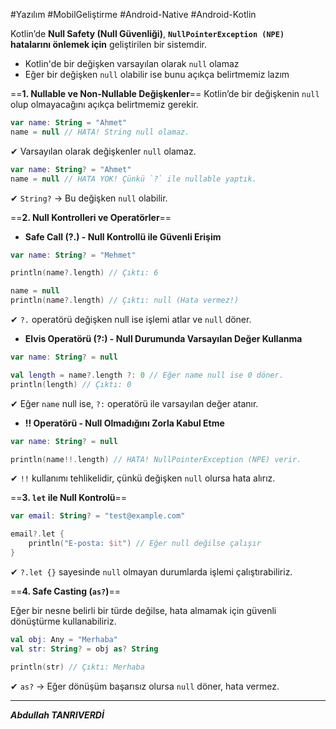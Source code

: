 #Yazılım #MobilGeliştirme #Android-Native #Android-Kotlin 


Kotlin’de **Null Safety (Null Güvenliği)**, **`NullPointerException (NPE)` hatalarını önlemek için** geliştirilen bir sistemdir.
- Kotlin'de bir değişken varsayılan olarak `null` olamaz
- Eğer bir değişken `null` olabilir ise bunu açıkça belirtmemiz lazım

==**1. Nullable ve Non-Nullable Değişkenler**==
Kotlin’de bir değişkenin `null` olup olmayacağını açıkça belirtmemiz gerekir.

```kotlin
var name: String = "Ahmet"
name = null // HATA! String null olamaz.

```
✔ Varsayılan olarak değişkenler `null` olamaz.

```kotlin
var name: String? = "Ahmet"
name = null // HATA YOK! Çünkü `?` ile nullable yaptık.

```
✔ `String?` → Bu değişken `null` olabilir.


==**2. Null Kontrolleri ve Operatörler**==

- **Safe Call (?.) - Null Kontrollü ile Güvenli Erişim**
```kotlin
var name: String? = "Mehmet"

println(name?.length) // Çıktı: 6

name = null
println(name?.length) // Çıktı: null (Hata vermez!)

```

✔ `?.` operatörü değişken null ise işlemi atlar ve `null` döner.


- **Elvis Operatörü (?:) - Null Durumunda Varsayılan Değer Kullanma**
```kotlin
var name: String? = null

val length = name?.length ?: 0 // Eğer name null ise 0 döner.
println(length) // Çıktı: 0

```

✔ Eğer `name` null ise, `?:` operatörü ile varsayılan değer atanır.

- **!! Operatörü - Null Olmadığını Zorla Kabul Etme**
```kotlin
var name: String? = null

println(name!!.length) // HATA! NullPointerException (NPE) verir.

```

✔ `!!` kullanımı tehlikelidir, çünkü değişken `null` olursa hata alırız.


==**3. `let` ile Null Kontrolü**==

```kotlin
var email: String? = "test@example.com"

email?.let {
    println("E-posta: $it") // Eğer null değilse çalışır
}

```
✔ `?.let {}` sayesinde `null` olmayan durumlarda işlemi çalıştırabiliriz.


==**4. Safe Casting (`as?`)**==

Eğer bir nesne belirli bir türde değilse, hata almamak için güvenli dönüştürme kullanabiliriz.
```kotlin
val obj: Any = "Merhaba"
val str: String? = obj as? String

println(str) // Çıktı: Merhaba

```
✔ `as?` → Eğer dönüşüm başarısız olursa `null` döner, hata vermez.


---

***Abdullah TANRIVERDİ***

